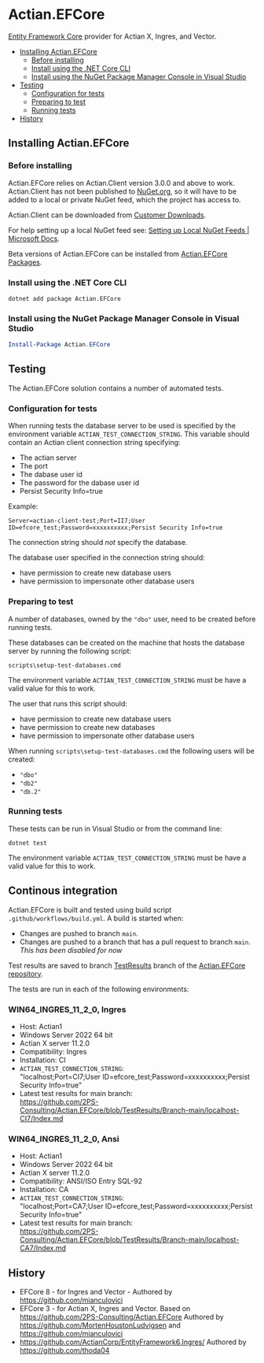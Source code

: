 # Actian.EFCore

[Entity Framework Core](https://github.com/dotnet/efcore) provider for Actian X, Ingres, and Vector.

   * [Installing Actian.EFCore](#installing-actianefcore)
      + [Before installing](#before-installing)
      + [Install using the .NET Core CLI](#install-using-the-net-core-cli)
      + [Install using the NuGet Package Manager Console in Visual Studio](#install-using-the-nuget-package-manager-console-in-visual-studio)
   * [Testing](#testing)
      + [Configuration for tests](#configuration-for-tests)
      + [Preparing to test](#preparing-to-test)
      + [Running tests](#running-tests)
   * [History](#history)

## Installing Actian.EFCore

### Before installing

Actian.EFCore relies on Actian.Client version 3.0.0 and above to work. Actian.Client has not been published to [NuGet.org], so it will have to be added to a local or private NuGet feed, which the project has access to.

Actian.Client can be downloaded from [Customer Downloads].

For help setting up a local NuGet feed see: [Setting up Local NuGet Feeds | Microsoft Docs].

Beta versions of Actian.EFCore can be installed from [Actian.EFCore Packages].

### Install using the .NET Core CLI

```
dotnet add package Actian.EFCore
```

### Install using the NuGet Package Manager Console in Visual Studio

```powershell
Install-Package Actian.EFCore
```

## Testing

The Actian.EFCore solution contains a number of automated tests.

### Configuration for tests

When running tests the database server to be used is specified by the environment variable `ACTIAN_TEST_CONNECTION_STRING`. This variable should contain an Actian client connection string specifying:

- The actian server
- The port
- The dabase user id
- The password for the dabase user id
- Persist Security Info=true

Example:
```
Server=actian-client-test;Port=II7;User ID=efcore_test;Password=xxxxxxxxxx;Persist Security Info=true
```

The connection string should _not_ specify the database.

The database user specified in the connection string should:
- have permission to create new database users
- have permission to impersonate other database users

### Preparing to test

A number of databases, owned by the `"dbo"` user, need to be created before running tests.

These databases can be created on the machine that hosts the database server by running the following script:

```
scripts\setup-test-databases.cmd
```

The environment variable `ACTIAN_TEST_CONNECTION_STRING` must be have a valid value for this to work.

The user that runs this script should:

- have permission to create new database users
- have permission to create new databases
- have permission to impersonate other database users

When running `scripts\setup-test-databases.cmd` the following users will be created:
- `"dbo"`
- `"db2"`
- `"db.2"`

### Running tests

These tests can be run in Visual Studio or from the command line:

```
dotnet test
```

The environment variable `ACTIAN_TEST_CONNECTION_STRING` must be have a valid value for this to work.

## Continous integration

Actian.EFCore is built and tested using build script `.github/workflows/build.yml`. A build is started when:

- Changes are pushed to branch `main`.
- Changes are pushed to a branch that has a pull request to branch `main`. _This has been disabled for now_

Test results are saved to branch [TestResults] branch of the [Actian.EFCore repository].

The tests are run in each of the following environments:

### WIN64_INGRES_11_2_0, Ingres

- Host: Actian1
- Windows Server 2022 64 bit
- Actian X server 11.2.0
- Compatibility: Ingres
- Installation: CI
- `ACTIAN_TEST_CONNECTION_STRING`:   
  "localhost;Port=CI7;User ID=efcore_test;Password=xxxxxxxxxx;Persist Security Info=true"
- Latest test results for main branch:   
  <https://github.com/2PS-Consulting/Actian.EFCore/blob/TestResults/Branch-main/localhost-CI7/Index.md>

### WIN64_INGRES_11_2_0, Ansi

- Host: Actian1
- Windows Server 2022 64 bit
- Actian X server 11.2.0
- Compatibility: ANSI/ISO Entry SQL-92
- Installation: CA
- `ACTIAN_TEST_CONNECTION_STRING`:   
  "localhost;Port=CA7;User ID=efcore_test;Password=xxxxxxxxxx;Persist Security Info=true"
- Latest test results for main branch:   
  <https://github.com/2PS-Consulting/Actian.EFCore/blob/TestResults/Branch-main/localhost-CA7/Index.md>

## History

 * EFCore 8 - for Ingres and Vector - Authored by https://github.com/mianculovici
 * EFCore 3 - for Actian X, Ingres and Vector. Based on https://github.com/2PS-Consulting/Actian.EFCore Authored by https://github.com/MortenHoustonLudvigsen and https://github.com/mianculovici
 * https://github.com/ActianCorp/EntityFramework6.Ingres/ Authored by https://github.com/thoda04

[Customer Downloads]: https://esd.actian.com/
[Setting up Local NuGet Feeds | Microsoft Docs]: https://docs.microsoft.com/en-us/nuget/hosting-packages/local-feeds
[NuGet.org]: https://www.nuget.org/
[Actian.EFCore Packages]: https://github.com/2PS-Consulting/Actian.EFCore/pkgs/nuget/Actian.EFCore
[TestResults]: https://github.com/2PS-Consulting/Actian.EFCore/tree/TestResults
[Actian.EFCore repository]: https://github.com/2PS-Consulting/Actian.EFCore
